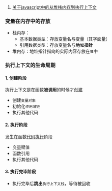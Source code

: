 1. [关于javascript中的从堆栈内存到执行上下文](https://github.com/ershing/RookieAngle/blob/master/javascript/executionContext.md)

### 变量在内存中的存放

- 栈内存：
  - 基本数据类型：存放变量名与变量（其字面量）
  - 引用数据类型：存放变量名与**地址指针**
- 堆内存：地址指针指向的实际内容存放在`堆`中

### 执行上下文的生命周期

#### 1. 创建阶段

执行上下文是在函数**被调用**的时候才<u>创建</u>

- 创建`变量对象`
- 初始化`作用域链`
- 执行其他代码

#### 2. 执行阶段

发生在函数<u>代码执行</u>阶段

- 变量赋值
- 函数引用
- 执行其他代码

#### 3. 执行完毕阶段

- 执行完毕后**跳出**`执行上下文栈`，等待被回收

